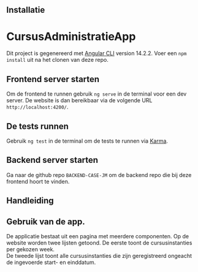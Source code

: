 <h2>Installatie<h2>

# CursusAdministratieApp

Dit project is gegenereerd met [Angular CLI](https://github.com/angular/angular-cli) version 14.2.2.
Voer een `npm install` uit na het clonen van deze repo.

## Frontend server starten

Om de frontend te runnen gebruik `ng serve` in de terminal voor een dev server. De website is dan bereikbaar via de volgende URL `http://localhost:4200/`. 

## De tests runnen

Gebruik `ng test` in de terminal om de tests te runnen via [Karma](https://karma-runner.github.io).

## Backend server starten

Ga naar de github repo `BACKEND-CASE-JM` om de backend repo die bij deze frontend hoort te vinden.


<h2>Handleiding<h2>

## Gebruik van de app.

De applicatie bestaat uit een pagina met meerdere componenten.
Op de website worden twee lijsten getoond. De eerste toont de cursusinstanties per gekozen week.  
De tweede lijst toont alle cursusinstanties die zijn geregistreerd ongeacht de ingevoerde start- en einddatum.